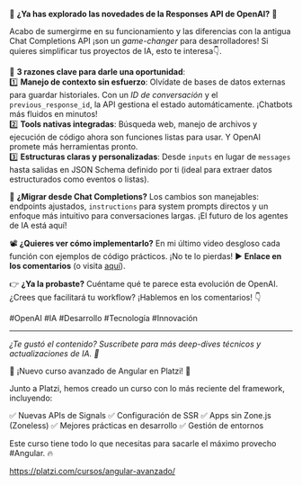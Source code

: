 🌟 **¿Ya has explorado las novedades de la Responses API de OpenAI?** 🌟  

Acabo de sumergirme en su funcionamiento y las diferencias con la antigua Chat Completions API ¡son un *game-changer* para desarrolladores! Si quieres simplificar tus proyectos de IA, esto te interesa👇.  

🚀 **3 razones clave para darle una oportunidad**:  
1️⃣ **Manejo de contexto sin esfuerzo**: Olvídate de bases de datos externas para guardar historiales. Con un *ID de conversación* y el `previous_response_id`, la API gestiona el estado automáticamente. ¡Chatbots más fluidos en minutos!  
2️⃣ **Tools nativas integradas**: Búsqueda web, manejo de archivos y ejecución de código ahora son funciones listas para usar. Y OpenAI promete más herramientas pronto.  
3️⃣ **Estructuras claras y personalizadas**: Desde `inputs` en lugar de `messages` hasta salidas en JSON Schema definido por ti (ideal para extraer datos estructurados como eventos o listas).  

🔧 **¿Migrar desde Chat Completions?** Los cambios son manejables: endpoints ajustados, `instructions` para system prompts directos y un enfoque más intuitivo para conversaciones largas. ¡El futuro de los agentes de IA está aquí!  

📽️ **¿Quieres ver cómo implementarlo?** En mi último video desgloso cada función con ejemplos de código prácticos. ¡No te lo pierdas! ▶️ **Enlace en los comentarios** (o visita [aquí](https://youtu.be/9d-XhqMX000)).  

👉 **¿Ya la probaste?** Cuéntame qué te parece esta evolución de OpenAI. ¿Crees que facilitará tu workflow? ¡Hablemos en los comentarios! 👇  

#OpenAI #IA #Desarrollo #Tecnología #Innovación  

---  
*¿Te gustó el contenido? Suscríbete para más deep-dives técnicos y actualizaciones de IA. 🚀*


📢 ¡Nuevo curso avanzado de Angular en Platzi! 🚀


Junto a Platzi, hemos creado un curso con lo más reciente del framework, incluyendo:


✅ Nuevas APIs de Signals
✅ Configuración de SSR
✅ Apps sin Zone.js (Zoneless)
✅ Mejores prácticas en desarrollo
✅ Gestión de entornos


Este curso tiene todo lo que necesitas para sacarle el máximo provecho #Angular. 🔥 

https://platzi.com/cursos/angular-avanzado/